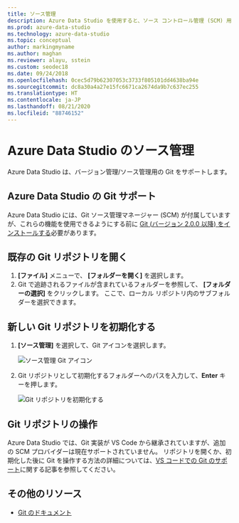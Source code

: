 ```yaml
---
title: ソース管理
description: Azure Data Studio を使用すると、ソース コントロール管理 (SCM) 用に Git をサポートできます。 既存の Git リポジトリを開く方法と、新しい Git リポジトリを初期化する方法について説明します。
ms.prod: azure-data-studio
ms.technology: azure-data-studio
ms.topic: conceptual
author: markingmyname
ms.author: maghan
ms.reviewer: alayu, sstein
ms.custom: seodec18
ms.date: 09/24/2018
ms.openlocfilehash: 0cec5d79b62307053c3733f805101dd4638ba94e
ms.sourcegitcommit: dc8a30a4a27e15fc6671ca2674da9b7c637ec255
ms.translationtype: HT
ms.contentlocale: ja-JP
ms.lasthandoff: 08/21/2020
ms.locfileid: "88746152"
---
```

# <a name="source-control-in-azure-data-studio"></a>Azure Data Studio のソース管理

Azure Data Studio は、バージョン管理/ソース管理用の Git をサポートします。

## <a name="git-support-in-azure-data-studio"></a>Azure Data Studio の Git サポート

Azure Data Studio には、Git ソース管理マネージャー (SCM) が付属していますが、これらの機能を使用できるようにする前に [Git (バージョン 2.0.0 以降) をインストールする](https://git-scm.com/download)必要があります。 

## <a name="open-an-existing-git-repository"></a>既存の Git リポジトリを開く

1. **[ファイル]** メニューで、 **[フォルダーを開く]** を選択します。
2. Git で追跡されるファイルが含まれているフォルダーを参照して、 **[フォルダーの選択]** をクリックします。 ここで、ローカル リポジトリ内のサブフォルダーを選択できます。

## <a name="initialize-a-new-git-repository"></a>新しい Git リポジトリを初期化する

1. **[ソース管理]** を選択して、Git アイコンを選択します。

   ![ソース管理 Git アイコン](media/source-control/source-control.png)

1. Git リポジトリとして初期化するフォルダーへのパスを入力して、**Enter** キーを押します。

   ![Git リポジトリを初期化する](media/source-control/initialize-git-repository.png)

## <a name="working-with-git-repositories"></a>Git リポジトリの操作

Azure Data Studio では、Git 実装が VS Code から継承されていますが、追加の SCM プロバイダーは現在サポートされていません。 リポジトリを開くか、初期化した後に Git を操作する方法の詳細については、[VS コードでの Git のサポート](https://code.visualstudio.com/docs/editor/versioncontrol#_git-support)に関する記事を参照してください。

## <a name="additional-resources"></a>その他のリソース

- [Git のドキュメント](https://git-scm.com/documentation)
